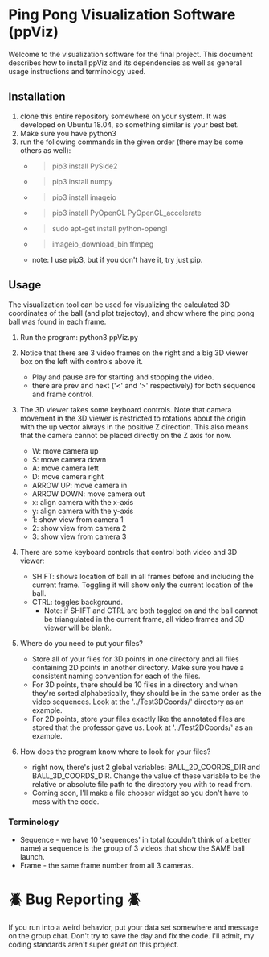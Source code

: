 # Ping Pong Visualization Software (ppViz)
Welcome to the visualization software for the final project. This document describes how to install ppViz and its dependencies as well as general usage instructions and terminology used.

## Installation
1. clone this entire repository somewhere on your system. It was developed on Ubuntu 18.04, so something similar is your best bet. 
1. Make sure you have python3
1. run the following commands in the given order (there may be some others as well):
    - > pip3 install PySide2
    - > pip3 install numpy
    - > pip3 install imageio
    - > pip3 install PyOpenGL PyOpenGL_accelerate
    - > sudo apt-get install python-opengl
    - > imageio_download_bin ffmpeg
    * note: I use pip3, but if you don't have it, try just pip.

## Usage
The visualization tool can be used for visualizing the calculated 3D coordinates of the ball (and plot trajectoy), and show where the ping pong ball was found in each frame.

1. Run the program: python3 ppViz.py
1. Notice that there are 3 video frames on the right and a big 3D viewer box on the left with controls above it. 
    - Play and pause are for starting and stopping the video.
    - there are prev and next ('<' and '>' respectively) for both sequence and frame control.
1. The 3D viewer takes some keyboard controls. Note that camera movement in the 3D viewer is restricted to rotations about the origin with the up vector always in the positive Z direction. This also means that the camera cannot be placed directly on the Z axis for now.
    - W: move camera up
    - S: move camera down
    - A: move camera left
    - D: move camera right
    - ARROW UP: move camera in
    - ARROW DOWN: move camera out
    - x: align camera with the x-axis
    - y: align camera with the y-axis
    - 1: show view from camera 1
    - 2: show view from camera 2
    - 3: show view from camera 3
    
1. There are some keyboard controls that control both video and 3D viewer:
    - SHIFT: shows location of ball in all frames before and including the current frame. Toggling it will show only the current location of the ball.
    - CTRL: toggles background.
        - Note: if SHIFT and CTRL are both toggled on and the ball cannot be triangulated in the current frame, all video frames and 3D viewer will be blank.
1. Where do you need to put your files?
    - Store all of your files for 3D points in one directory and all files containing 2D points in another directory. Make sure you have a consistent naming convention for each of the files.
    - For 3D points, there should be 10 files in a directory and when they're sorted alphabetically, they should be in the same order as the video sequences. Look at the '../Test3DCoords/' directory as an example.
    - For 2D points, store your files exactly like the annotated files are stored that the professor gave us. Look at '../Test2DCoords/' as an example.
1. How does the program know where to look for your files?
    - right now, there's just 2 global variables: BALL_2D_COORDS_DIR and BALL_3D_COORDS_DIR. Change the value of these variable to be the relative or absolute file path to the directory you with to read from.
    - Coming soon, I'll make a file chooser widget so you don't have to mess with the code.
    
### Terminology
* Sequence - we have 10 'sequences' in total (couldn't think of a better name) a sequence is the group of 3 videos that show the SAME ball launch.
* Frame - the same frame number from all 3 cameras.


# :beetle: Bug Reporting :beetle:
If you run into a weird behavior, put your data set somewhere and message on the group chat. Don't try to save the day and fix the code. I'll admit, my coding standards aren't super great on this project.
